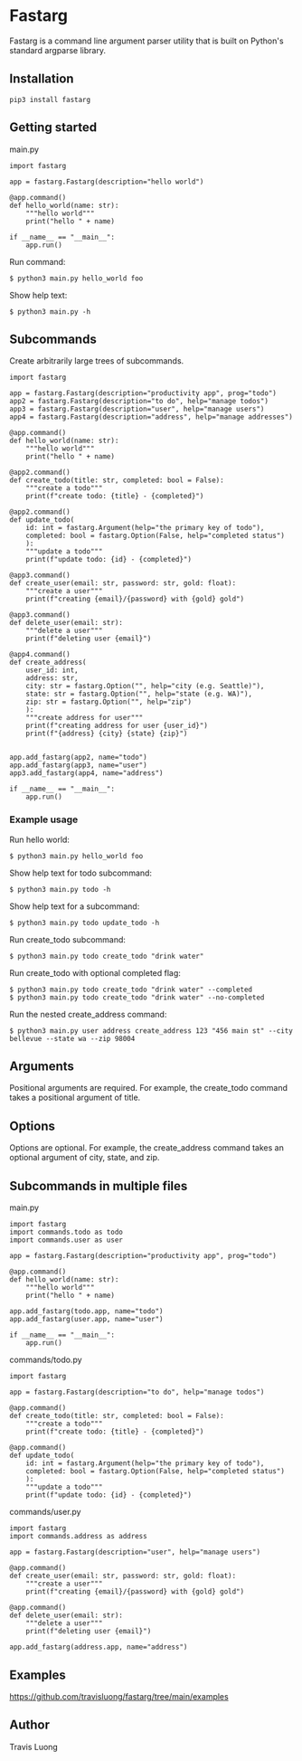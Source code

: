 # Fastarg

Fastarg is a command line argument parser utility that is built on Python's standard argparse library.

## Installation

```
pip3 install fastarg
```

## Getting started

main.py

```
import fastarg

app = fastarg.Fastarg(description="hello world")

@app.command()
def hello_world(name: str):
    """hello world"""
    print("hello " + name)

if __name__ == "__main__":
    app.run()
```

Run command:

    $ python3 main.py hello_world foo

Show help text:

    $ python3 main.py -h

## Subcommands

Create arbitrarily large trees of subcommands.

```
import fastarg

app = fastarg.Fastarg(description="productivity app", prog="todo")
app2 = fastarg.Fastarg(description="to do", help="manage todos")
app3 = fastarg.Fastarg(description="user", help="manage users")
app4 = fastarg.Fastarg(description="address", help="manage addresses")

@app.command()
def hello_world(name: str):
    """hello world"""
    print("hello " + name)

@app2.command()
def create_todo(title: str, completed: bool = False):
    """create a todo"""
    print(f"create todo: {title} - {completed}")

@app2.command()
def update_todo(
    id: int = fastarg.Argument(help="the primary key of todo"), 
    completed: bool = fastarg.Option(False, help="completed status")
    ):
    """update a todo"""
    print(f"update todo: {id} - {completed}")

@app3.command()
def create_user(email: str, password: str, gold: float):
    """create a user"""
    print(f"creating {email}/{password} with {gold} gold")

@app3.command()
def delete_user(email: str):
    """delete a user"""
    print(f"deleting user {email}")

@app4.command()
def create_address(
    user_id: int, 
    address: str, 
    city: str = fastarg.Option("", help="city (e.g. Seattle)"), 
    state: str = fastarg.Option("", help="state (e.g. WA)"), 
    zip: str = fastarg.Option("", help="zip")
    ):
    """create address for user"""
    print(f"creating address for user {user_id}")
    print(f"{address} {city} {state} {zip}")


app.add_fastarg(app2, name="todo")
app.add_fastarg(app3, name="user")
app3.add_fastarg(app4, name="address")

if __name__ == "__main__":
    app.run()
```

### Example usage

Run hello world:
    
    $ python3 main.py hello_world foo

Show help text for todo subcommand:
    
    $ python3 main.py todo -h
    
Show help text for a subcommand:

    $ python3 main.py todo update_todo -h

Run create_todo subcommand:

    $ python3 main.py todo create_todo "drink water"

Run create_todo with optional completed flag:

    $ python3 main.py todo create_todo "drink water" --completed
    $ python3 main.py todo create_todo "drink water" --no-completed

Run the nested create_address command:

    $ python3 main.py user address create_address 123 "456 main st" --city bellevue --state wa --zip 98004

## Arguments

Positional arguments are required. For example, the create_todo command takes a positional argument of title.

## Options

Options are optional. For example, the create_address command takes an optional argument of city, state, and zip.

## Subcommands in multiple files

main.py

```
import fastarg
import commands.todo as todo
import commands.user as user

app = fastarg.Fastarg(description="productivity app", prog="todo")

@app.command()
def hello_world(name: str):
    """hello world"""
    print("hello " + name)

app.add_fastarg(todo.app, name="todo")
app.add_fastarg(user.app, name="user")

if __name__ == "__main__":
    app.run()
```

commands/todo.py

```
import fastarg

app = fastarg.Fastarg(description="to do", help="manage todos")

@app.command()
def create_todo(title: str, completed: bool = False):
    """create a todo"""
    print(f"create todo: {title} - {completed}")

@app.command()
def update_todo(
    id: int = fastarg.Argument(help="the primary key of todo"), 
    completed: bool = fastarg.Option(False, help="completed status")
    ):
    """update a todo"""
    print(f"update todo: {id} - {completed}")
```

commands/user.py

```
import fastarg
import commands.address as address

app = fastarg.Fastarg(description="user", help="manage users")

@app.command()
def create_user(email: str, password: str, gold: float):
    """create a user"""
    print(f"creating {email}/{password} with {gold} gold")

@app.command()
def delete_user(email: str):
    """delete a user"""
    print(f"deleting user {email}")

app.add_fastarg(address.app, name="address")
```

## Examples

https://github.com/travisluong/fastarg/tree/main/examples

## Author

Travis Luong